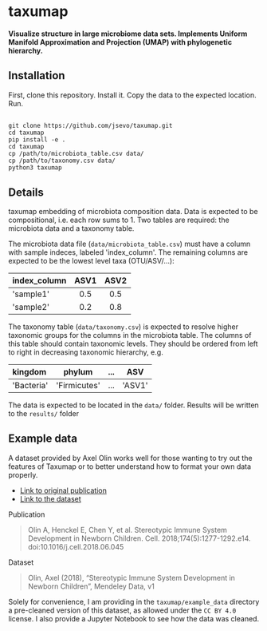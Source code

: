 # taxumap

**Visualize structure in large microbiome data sets. Implements Uniform Manifold Approximation and Projection (UMAP) with phylogenetic hierarchy.**

## Installation

First, clone this repository. Install it. Copy the data to the expected location. Run.


## 
    git clone https://github.com/jsevo/taxumap.git
    cd taxumap
    pip install -e .
    cd taxumap
    cp /path/to/microbiota_table.csv data/
    cp /path/to/taxonomy.csv data/
    python3 taxumap

## Details
taxumap embedding of microbiota composition data. Data is expected to be compositional, i.e. each row sums to 1. Two tables are required: the microbiota data and a taxonomy table.

The microbiota data file (`data/microbiota_table.csv`) must have a column with sample indeces, labeled 'index_column'. The remaining columns are expected to be the lowest level taxa (OTU/ASV/...):

| index_column | ASV1 | ASV2 |
| :--- | :---: | :---: |
|'sample1'| 0.5| 0.5|
|'sample2'|0.2| 0.8|

The taxonomy table (`data/taxonomy.csv`) is expected to resolve higher taxonomic groups for the columns in the microbiota table. The columns of this table should contain taxonomic levels. They should be ordered from left to right in decreasing taxonomic hierarchy, e.g.

| kingdom    | phylum       | ...   | ASV    |
| :---       | :---:        | :---: | :---:  |
| 'Bacteria' | 'Firmicutes' | ...   | 'ASV1' |

The data is expected to be located in the `data/` folder. Results will be written to the `results/` folder

## Example data

A dataset provided by Axel Olin works well for those wanting to try out the features of Taxumap or to better understand how to format your own data properly.

* [Link to original publication](https://pubmed.ncbi.nlm.nih.gov/30142345/)
* [Link to the dataset](http://dx.doi.org/10.17632/ynhdrcxtcc.1)

Publication
> Olin A, Henckel E, Chen Y, et al. Stereotypic Immune System Development in Newborn Children. Cell. 2018;174(5):1277-1292.e14. doi:10.1016/j.cell.2018.06.045

Dataset
> Olin, Axel (2018), “Stereotypic Immune System Development in Newborn Children”, Mendeley Data, v1

Solely for convenience, I am providing in the `taxumap/example_data` directory a pre-cleaned version of this dataset, as allowed under the `CC BY 4.0` license. I also provide a Jupyter Notebook to see how the data was cleaned.